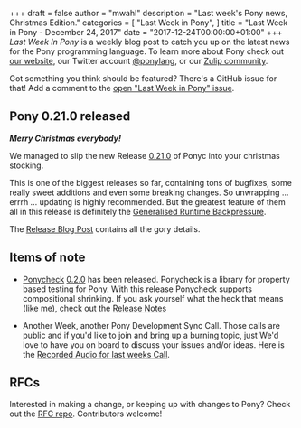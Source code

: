 +++
draft = false
author = "mwahl"
description = "Last week's Pony news, Christmas Edition."
categories = [
    "Last Week in Pony",
]
title = "Last Week in Pony - December 24, 2017"
date = "2017-12-24T00:00:00+01:00"
+++
_Last Week In Pony_ is a weekly blog post to catch you up on the latest news for the Pony programming language. To learn more about Pony check out [our website](https://ponylang.io), our Twitter account [@ponylang](https://twitter.com/ponylang), or our [Zulip community](https://ponylang.zulipchat.com).

Got something you think should be featured? There's a GitHub issue for that! Add a comment to the [open "Last Week in Pony" issue](https://github.com/ponylang/ponylang.github.io/issues?q=is%3Aissue+is%3Aopen+label%3Alast-week-in-pony).
<!--more-->

## Pony 0.21.0 released

***Merry Christmas everybody!***

We managed to slip the new Release [0.21.0](https://github.com/ponylang/ponyc/releases/tag/0.21.0) of Ponyc into your christmas stocking.

This is one of the biggest releases so far, containing tons of bugfixes, some really sweet additions and even some breaking changes. So unwrapping ... errrh ... updating is highly recommended. But the greatest feature of them all in this release is definitely the [Generalised Runtime Backpressure](https://stdlib.ponylang.io/backpressure--index).

The [Release Blog Post](https://www.ponylang.io/blog/2017/12/0.21.0-released/) contains all the gory details.

## Items of note

- [Ponycheck](https://github.com/mfelsche/ponycheck) [0.2.0](https://github.com/mfelsche/ponycheck/releases/tag/0.2.0) has been released. Ponycheck is a library for property based testing for Pony. With this release Ponycheck supports compositional shrinking. If you ask yourself what the heck that means (like me), check out the [Release Notes](https://github.com/mfelsche/ponycheck/releases/tag/0.2.0)

- Another Week, another Pony Development Sync Call. Those calls are public and if you'd like to join and bring up a burning topic, just We'd love to have you on board to discuss your issues and/or ideas. Here is the [Recorded Audio for last weeks Call](https://pony.groups.io/g/dev/files/Pony%20Sync/2017_12_20).


## RFCs

Interested in making a change, or keeping up with changes to Pony? Check out the [RFC repo](https://github.com/ponylang/rfcs). Contributors welcome!

